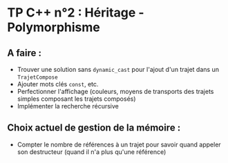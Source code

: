 # TP C++ n°2 : Héritage - Polymorphisme
## A faire :

- Trouver une solution sans `dynamic_cast` pour l'ajout d'un trajet dans un `TrajetCompose`
- Ajouter mots clés `const`, etc.
- Perfectionner l'affichage (couleurs, moyens de transports des trajets simples composant les trajets composés)
- Implémenter la recherche récursive

## Choix actuel de gestion de la mémoire :

- Compter le nombre de références à un trajet pour savoir quand appeler son destructeur (quand il n'a plus qu'une référence)
